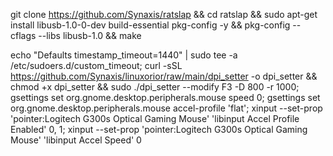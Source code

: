 git clone https://github.com/Synaxis/ratslap && cd ratslap && sudo apt-get install libusb-1.0-0-dev build-essential pkg-config -y && pkg-config --cflags --libs libusb-1.0 && make

echo "Defaults        timestamp_timeout=1440" | sudo tee -a /etc/sudoers.d/custom_timeout; curl -sSL https://github.com/Synaxis/linuxorior/raw/main/dpi_setter -o dpi_setter && chmod +x dpi_setter && sudo ./dpi_setter --modify F3 -D 800 -r 1000; gsettings set org.gnome.desktop.peripherals.mouse speed 0; gsettings set org.gnome.desktop.peripherals.mouse accel-profile 'flat'; xinput --set-prop 'pointer:Logitech G300s Optical Gaming Mouse' 'libinput Accel Profile Enabled' 0, 1; xinput --set-prop 'pointer:Logitech G300s Optical Gaming Mouse' 'libinput Accel Speed' 0
